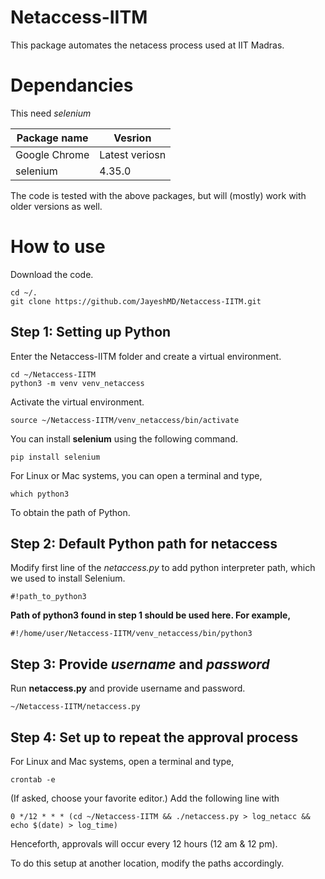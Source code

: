 # Netaccess-IITM

This package automates the netacess process used at IIT Madras. 

# Dependancies

This need *selenium*

| Package name | Vesrion|
|--------------|---------|
| Google Chrome| Latest veriosn| 
| selenium     | 4.35.0 |

The code is tested with the above packages, but will (mostly) work with older versions as well.

# How to use

Download the code.

```
cd ~/.
git clone https://github.com/JayeshMD/Netaccess-IITM.git
```

## Step 1: Setting up Python
Enter the Netaccess-IITM folder and create a virtual environment.

```
cd ~/Netaccess-IITM 
python3 -m venv venv_netaccess
```

Activate the virtual environment.

```
source ~/Netaccess-IITM/venv_netaccess/bin/activate
```
You can install **selenium** using the following command.

```
pip install selenium
```

For Linux or Mac systems, you can open a terminal and type, 
```
which python3
```
To obtain the path of Python.

## Step 2: Default Python path for netaccess


Modify first line of the *netaccess.py* to add python interpreter path, which we used to install Selenium.

```
#!path_to_python3
```

**Path of python3 found in step 1 should be used here. For example,**

```
#!/home/user/Netaccess-IITM/venv_netaccess/bin/python3
```

## Step 3: Provide *username* and *password*

Run **netaccess.py** and provide username and password.

```
~/Netaccess-IITM/netaccess.py 
```

## Step 4: Set up to repeat the approval process

For Linux and Mac systems, open a terminal and type,
```
crontab -e
```

(If asked, choose your favorite editor.)
Add the following line with 

```
0 */12 * * * (cd ~/Netaccess-IITM && ./netaccess.py > log_netacc && echo $(date) > log_time)
```

Henceforth, approvals will occur every 12 hours (12 am & 12 pm).

To do this setup at another location, modify the paths accordingly.




